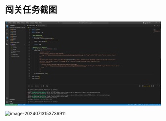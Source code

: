 # 闯关任务截图

![image-20240713153728928](https://github.com/zhiwanxia/InterLM_learning/blob/main/picture/image-20240713153728928.png)

![image-20240713153736911](D:\postgruduate\葵花宝典\job\书生浦语\InterLM_learning\picture\image-20240713153736911.png)
